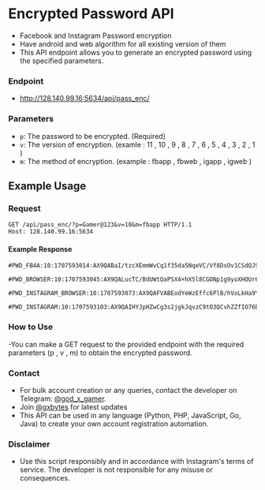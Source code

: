 # Encrypted Password API
- Facebook and Instagram Password encryption 
- Have android and web algorithm for all existing version of them
- This API endpoint allows you to generate an encrypted password using the specified parameters.

### Endpoint
- http://128.140.99.16:5634/api/pass_enc/


### Parameters

- `p`: The password to be encrypted. (Required)
- `v`: The version of encryption. (examle : 11 , 10 , 9 , 8 , 7 , 6 , 5 , 4 , 3 , 2 , 1 )
- `m`: The method of encryption. (example : fbapp , fbweb , igapp , igweb )

## Example Usage

### Request

```http
GET /api/pass_enc/?p=Gamer@123&v=10&m=fbapp HTTP/1.1
Host: 128.140.99.16:5634
```
#### Example Response
```
#PWD_FB4A:10:1707593014:AX9QABaI/tzcXEmmWvCq1f35da5NqeVC/Vf8DsOv1CSdQJ9RxwOcrn/XqSYYZ/LAi8sia6Xr1nnS8nKg6YQtn98eOnr+WWzV459UfuMUA5l5W0hN/9TjZujmnvQMgUfjVIzPgEh18RpAD27HuQ==

#PWD_BROWSER:10:1707593045:AX9QALucTC/BdUWtQaPSX4+hX5l8CGONp1g9yoXHOUr67gNMFg3xvDc/XPnRFXI31G5hkNCT34fgXxMgIJSfYaDr3vRKqQ+ZAYvpT6PRreNe999cOo0ofluRDzqWtzuZCjnUaHEpCJEDgYw8OA==

#PWD_INSTAGRAM_BROWSER:10:1707593073:AX9QAFVABEodYeWzEffc6PlB/hVoLkHa9YU+DF/ijB1J88cyTJabOF+d6KmHislofO5hBDajFdmKMQCYWlj1qKpdUwisJ6aN1AquNiY8t/hOmXdbTvq/K3lP8v4T+WnlArBxUEV2ywt1rD1BzA==

#PWD_INSTAGRAM:10:1707593103:AX9QAIHYJpHZwCg3s2jgkJqvzC9tO3QCvhZZfIO76buh4QYD9gJ8w6VVQ/Q/s8iEfuo2G/x4sAy2KkObhhuTdNCL/gZspTrXp8jVQFocYHD8y+/vUrx13Ec8zwnSQzH6e7aR3CaK8r6Ibe2HaA==
```
### How to Use
-You can make a GET request to the provided endpoint with the required parameters (p , v , m) to obtain the encrypted password.

### Contact
- For bulk account creation or any queries, contact the developer on Telegram: [@god_x_gamer](https://telegram.me/god_x_gamer).
- Join [@gxbytes](https://telegram.me/gxbytes) for latest updates 
- This API can be used in any language (Python, PHP, JavaScript, Go, Java) to create your own account registration automation.


### Disclaimer
- Use this script responsibly and in accordance with Instagram's terms of service. The developer is not responsible for any misuse or consequences.

